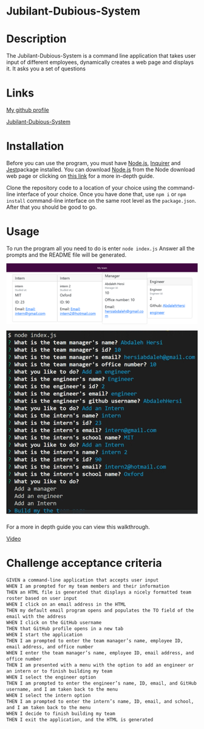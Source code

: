 # Jubilant-Dubious-System

# Description

The Jubilant-Dubious-System is a command line application that takes user input of different employees, dynamically creates a web page and displays it. It asks you a set of questions 

# Links

[My github profile](https://github.com/AbdalehHersi)

[Jubilant-Dubious-System](https://github.com/AbdalehHersi/jubilant-dubious-system)

# Installation

Before you can use the program, you must have [Node.js](https://nodejs.org/en/download/), [Inquirer](https://www.npmjs.com/package/inquirer) and [Jest](https://www.npmjs.com/package/jest)package installed. You can download [Node.js](https://nodejs.org/en/download/) from the Node download web page or clicking on [this link](https://radixweb.com/blog/installing-npm-and-nodejs-on-windows-and-mac) for a more in-depth guide. 

Clone the repository code to a location of your choice using the command-line interface of your choice. Once you have done that, use `npm i` or `npm install` command-line interface on the same root level as the `package.json`. After that you should be good to go.

# Usage

To run the program all you need to do is enter `node index.js` Answer all the prompts and the README file will be generated. 

![](./assets/Screenshot%202022-09-12%20at%2013-41-16%20My%20team.png)

![](./assets/Untitled.png)

For a more in depth guide you can view this walkthrough.

[Video](https://drive.google.com/file/d/1igDnduEJHjnXbV6v4c8PGNl19Z1_3jRq/view)

# Challenge acceptance criteria

```
GIVEN a command-line application that accepts user input
WHEN I am prompted for my team members and their information
THEN an HTML file is generated that displays a nicely formatted team roster based on user input
WHEN I click on an email address in the HTML
THEN my default email program opens and populates the TO field of the email with the address
WHEN I click on the GitHub username
THEN that GitHub profile opens in a new tab
WHEN I start the application
THEN I am prompted to enter the team manager’s name, employee ID, email address, and office number
WHEN I enter the team manager’s name, employee ID, email address, and office number
THEN I am presented with a menu with the option to add an engineer or an intern or to finish building my team
WHEN I select the engineer option
THEN I am prompted to enter the engineer’s name, ID, email, and GitHub username, and I am taken back to the menu
WHEN I select the intern option
THEN I am prompted to enter the intern’s name, ID, email, and school, and I am taken back to the menu
WHEN I decide to finish building my team
THEN I exit the application, and the HTML is generated
```